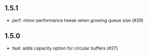 ## 1.5.1

 - perf: minor performance tweak when growing queue size (#29)

## 1.5.0

 - feat: adds capacity option for circular buffers (#27)

